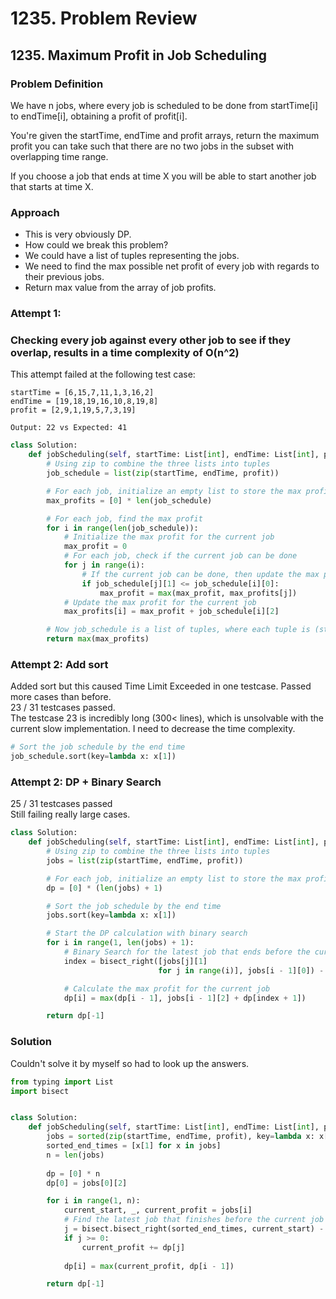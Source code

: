 # 1235. Problem Review

## 1235. Maximum Profit in Job Scheduling

### Problem Definition
We have n jobs, where every job is scheduled to be done from startTime[i] to endTime[i], obtaining a profit of profit[i].

You're given the startTime, endTime and profit arrays, return the maximum profit you can take such that there are no two jobs in the subset with overlapping time range.

If you choose a job that ends at time X you will be able to start another job that starts at time X.

### Approach
- This is very obviously DP.
- How could we break this problem?
- We could have a list of tuples representing the jobs.
- We need to find the max possible net profit of every job with regards to their previous jobs.
- Return max value from the array of job profits.

### Attempt 1: 
### Checking every job against every other job to see if they overlap, results in a time complexity of O(n^2)
This attempt failed at the following test case:

    startTime = [6,15,7,11,1,3,16,2]
    endTime = [19,18,19,16,10,8,19,8]
    profit = [2,9,1,19,5,7,3,19]

    Output: 22 vs Expected: 41

```python
class Solution:
    def jobScheduling(self, startTime: List[int], endTime: List[int], profit: List[int]) -> int:
        # Using zip to combine the three lists into tuples
        job_schedule = list(zip(startTime, endTime, profit))

        # For each job, initialize an empty list to store the max profit for each job
        max_profits = [0] * len(job_schedule)

        # For each job, find the max profit
        for i in range(len(job_schedule)):
            # Initialize the max profit for the current job
            max_profit = 0
            # For each job, check if the current job can be done
            for j in range(i):
                # If the current job can be done, then update the max profit
                if job_schedule[j][1] <= job_schedule[i][0]:
                    max_profit = max(max_profit, max_profits[j])
            # Update the max profit for the current job
            max_profits[i] = max_profit + job_schedule[i][2]

        # Now job_schedule is a list of tuples, where each tuple is (startTime, endTime, profit)
        return max(max_profits)
```

### Attempt 2: Add sort
Added sort but this caused Time Limit Exceeded in one testcase. Passed more cases than before.
<br> 23 / 31 testcases passed.
<br> The testcase 23 is incredibly long (300< lines), which is unsolvable with the current slow implementation. I need to decrease the time complexity.

```python
# Sort the job schedule by the end time
job_schedule.sort(key=lambda x: x[1])
```

### Attempt 2: DP + Binary Search
25 / 31 testcases passed
<br> Still failing really large cases.

```python
class Solution:
    def jobScheduling(self, startTime: List[int], endTime: List[int], profit: List[int]) -> int:
        # Using zip to combine the three lists into tuples
        jobs = list(zip(startTime, endTime, profit))

        # For each job, initialize an empty list to store the max profit for each job
        dp = [0] * (len(jobs) + 1)

        # Sort the job schedule by the end time
        jobs.sort(key=lambda x: x[1])

        # Start the DP calculation with binary search
        for i in range(1, len(jobs) + 1):
            # Binary Search for the latest job that ends before the current job starts
            index = bisect_right([jobs[j][1]
                                 for j in range(i)], jobs[i - 1][0]) - 1

            # Calculate the max profit for the current job
            dp[i] = max(dp[i - 1], jobs[i - 1][2] + dp[index + 1])

        return dp[-1]
```



### Solution
Couldn't solve it by myself so had to look up the answers. 

```python
from typing import List
import bisect


class Solution:
    def jobScheduling(self, startTime: List[int], endTime: List[int], profit: List[int]) -> int:
        jobs = sorted(zip(startTime, endTime, profit), key=lambda x: x[1])
        sorted_end_times = [x[1] for x in jobs]
        n = len(jobs)
        
        dp = [0] * n
        dp[0] = jobs[0][2]

        for i in range(1, n):
            current_start, _, current_profit = jobs[i]
            # Find the latest job that finishes before the current job starts
            j = bisect.bisect_right(sorted_end_times, current_start) - 1
            if j >= 0:
                current_profit += dp[j]
                
            dp[i] = max(current_profit, dp[i - 1])

        return dp[-1]


